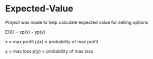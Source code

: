 # Expected-Value
Project was made to help calculate expected value for selling options

E(X) = xp(x) - yp(y)

x = max profit
p(x) = probability of max profit

y = max loss
p(y) = probability of max loss
